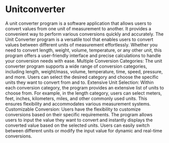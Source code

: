 # Unitconverter
A unit converter program is a software application that allows users to convert values from one unit of measurement to another. It provides a convenient way to perform various conversions quickly and accurately.
The Unit Converter program is a versatile tool that enables users to convert values between different units of measurement effortlessly. Whether you need to convert length, weight, volume, temperature, or any other unit, this program offers a user-friendly interface and precise calculations to handle your conversion needs with ease.
Multiple Conversion Categories: The unit converter program supports a wide range of conversion categories, including length, weight/mass, volume, temperature, time, speed, pressure, and more. Users can select the desired category and choose the specific units they want to convert from and to.
Extensive Unit Selection: Within each conversion category, the program provides an extensive list of units to choose from. For example, in the length category, users can select meters, feet, inches, kilometers, miles, and other commonly used units. This ensures flexibility and accommodates various measurement systems.
Customizable Conversion: Users have the flexibility to customize conversions based on their specific requirements. The program allows users to input the value they want to convert and instantly displays the converted value based on the selected units. Users can easily switch between different units or modify the input value for dynamic and real-time conversions.
